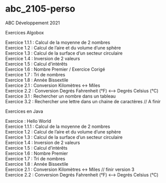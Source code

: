 # abc_2105-perso
ABC Développement 2021

Exercices Algobox

Exercice 1.1.1 : Calcul de la moyenne de 2 nombres  
Exercice 1.2 : Calcul de l’aire et du volume d’une sphère  
Exercice 1.3 : Calcul de la surface d’un secteur circulaire  
Exercice 1.4 : Inversion de 2 valeurs  
Exercice 1.5 : Calcul d’intérêts  
Exercice 1.6 : Nombre Premier / Exercice Corigé  
Exercice 1.7 : Tri de nombres  
Exercice 1.8 : Année Bissextile  
Exercice 2.1 : Conversion Kilomètres <-> Miles  
Exercice 2.2 : Conversion Degrés Fahrenheit (°F) <--> Degrés Celsius (°C)  
Exercice 3.1 : Rechercher un nombre dans un tableau  
Exercice 3.2 : Rechercher une lettre dans un chaine de caractères // A finir  

Exercices en Java

Exercice : Hello World  
Exercice 1.1.1 : Calcul de la moyenne de 2 nombres  
Exercice 1.2 : Calcul de l’aire et du volume d’une sphère  
Exercice 1.3 : Calcul de la surface d’un secteur circulaire  
Exercice 1.4 : Inversion de 2 valeurs  
Exercice 1.5 : Calcul d’intérêts  
Exercice 1.6 : Nombre Premier  
Exercice 1.7 : Tri de nombres    
Exercice 1.8 : Année Bissextile  
Exercice 2.1 : Conversion Kilomètres <-> Miles // finir version 3  
Exercice 2.2 : Conversion Degrés Fahrenheit (°F) <--> Degrés Celsius (°C)  
